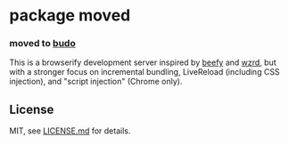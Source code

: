 # package moved

### moved to [budo](https://www.npmjs.com/package/budo)

This is a browserify development server inspired by [beefy](https://github.com/chrisdickinson/beefy) and [wzrd](https://github.com/maxogden/wzrd), but with a stronger focus on incremental bundling, LiveReload (including CSS injection), and "script injection" (Chrome only).

## License

MIT, see [LICENSE.md](http://github.com/mattdesl/mystc/blob/master/LICENSE.md) for details.
